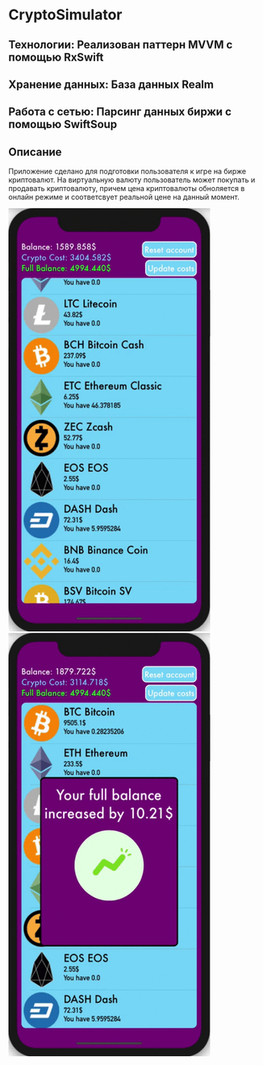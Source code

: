 # CryptoSimulator

## Технологии: Реализован паттерн MVVM с помощью RxSwift
## Хранение данных: База данных Realm
## Работа с сетью: Парсинг данных биржи с помощью SwiftSoup
## Описание
Приложение сделано для подготовки пользователя к игре на бирже криптовалют.
На виртуальную валюту пользователь может покупать и продавать криптовалюту,
причем цена криптовалюты обноляется в онлайн режиме и соответсвует реальной цене на данный момент.

<img src="gifs/2.gif" width="400" height="840" />

<img src="gifs/1.gif" width="400" height="840" />
